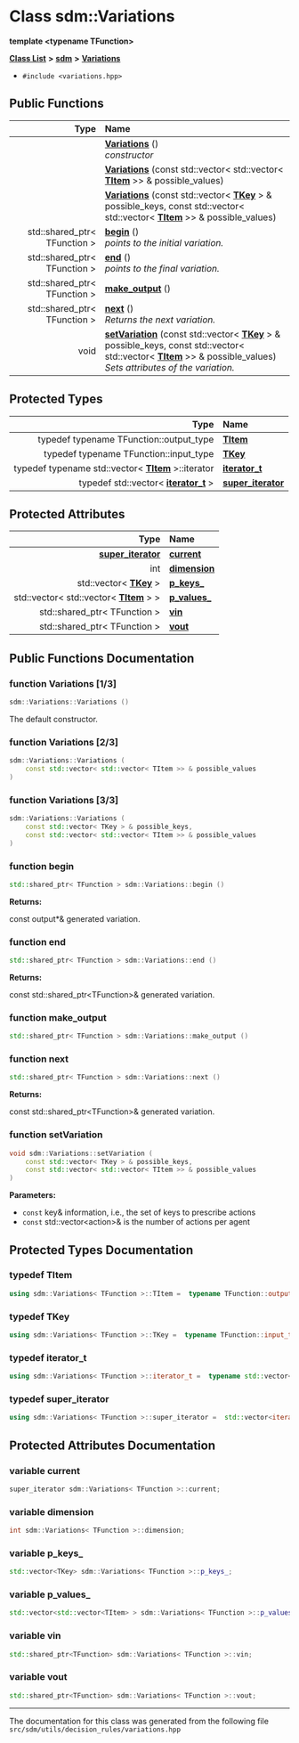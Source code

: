 
<NavBar active_item_id="2"/>

# Class sdm::Variations

**template &lt;typename TFunction&gt;**


[**Class List**](annotated.md) **>** [**sdm**](namespacesdm.md) **>** [**Variations**](classsdm_1_1Variations.md)





* `#include <variations.hpp>`















## Public Functions

| Type | Name |
| ---: | :--- |
|   | [**Variations**](classsdm_1_1Variations.md#function-variations-1-3) () <br>_constructor_  |
|   | [**Variations**](classsdm_1_1Variations.md#function-variations-2-3) (const std::vector&lt; std::vector&lt; [**TItem**](classsdm_1_1Variations.md#typedef-titem) &gt;&gt; & possible\_values) <br> |
|   | [**Variations**](classsdm_1_1Variations.md#function-variations-3-3) (const std::vector&lt; [**TKey**](classsdm_1_1Variations.md#typedef-tkey) &gt; & possible\_keys, const std::vector&lt; std::vector&lt; [**TItem**](classsdm_1_1Variations.md#typedef-titem) &gt;&gt; & possible\_values) <br> |
|  std::shared\_ptr&lt; TFunction &gt; | [**begin**](classsdm_1_1Variations.md#function-begin) () <br>_points to the initial variation._  |
|  std::shared\_ptr&lt; TFunction &gt; | [**end**](classsdm_1_1Variations.md#function-end) () <br>_points to the final variation._  |
|  std::shared\_ptr&lt; TFunction &gt; | [**make\_output**](classsdm_1_1Variations.md#function-make-output) () <br> |
|  std::shared\_ptr&lt; TFunction &gt; | [**next**](classsdm_1_1Variations.md#function-next) () <br>_Returns the next variation._  |
|  void | [**setVariation**](classsdm_1_1Variations.md#function-setvariation) (const std::vector&lt; [**TKey**](classsdm_1_1Variations.md#typedef-tkey) &gt; & possible\_keys, const std::vector&lt; std::vector&lt; [**TItem**](classsdm_1_1Variations.md#typedef-titem) &gt;&gt; & possible\_values) <br>_Sets attributes of the variation._  |


## Protected Types

| Type | Name |
| ---: | :--- |
| typedef typename TFunction::output\_type | [**TItem**](classsdm_1_1Variations.md#typedef-titem)  <br> |
| typedef typename TFunction::input\_type | [**TKey**](classsdm_1_1Variations.md#typedef-tkey)  <br> |
| typedef typename std::vector&lt; [**TItem**](classsdm_1_1Variations.md#typedef-titem) &gt;::iterator | [**iterator\_t**](classsdm_1_1Variations.md#typedef-iterator-t)  <br> |
| typedef std::vector&lt; [**iterator\_t**](classsdm_1_1Variations.md#typedef-iterator-t) &gt; | [**super\_iterator**](classsdm_1_1Variations.md#typedef-super-iterator)  <br> |


## Protected Attributes

| Type | Name |
| ---: | :--- |
|  [**super\_iterator**](classsdm_1_1Variations.md#typedef-super-iterator) | [**current**](classsdm_1_1Variations.md#variable-current)  <br> |
|  int | [**dimension**](classsdm_1_1Variations.md#variable-dimension)  <br> |
|  std::vector&lt; [**TKey**](classsdm_1_1Variations.md#typedef-tkey) &gt; | [**p\_keys\_**](classsdm_1_1Variations.md#variable-p-keys-)  <br> |
|  std::vector&lt; std::vector&lt; [**TItem**](classsdm_1_1Variations.md#typedef-titem) &gt; &gt; | [**p\_values\_**](classsdm_1_1Variations.md#variable-p-values-)  <br> |
|  std::shared\_ptr&lt; TFunction &gt; | [**vin**](classsdm_1_1Variations.md#variable-vin)  <br> |
|  std::shared\_ptr&lt; TFunction &gt; | [**vout**](classsdm_1_1Variations.md#variable-vout)  <br> |




## Public Functions Documentation


### function Variations [1/3]


```cpp
sdm::Variations::Variations () 
```


The default constructor. 

        

### function Variations [2/3]


```cpp
sdm::Variations::Variations (
    const std::vector< std::vector< TItem >> & possible_values
) 
```



### function Variations [3/3]


```cpp
sdm::Variations::Variations (
    const std::vector< TKey > & possible_keys,
    const std::vector< std::vector< TItem >> & possible_values
) 
```



### function begin 


```cpp
std::shared_ptr< TFunction > sdm::Variations::begin () 
```




**Returns:**

const output\*& generated variation. 




        

### function end 


```cpp
std::shared_ptr< TFunction > sdm::Variations::end () 
```




**Returns:**

const std::shared\_ptr&lt;TFunction&gt;& generated variation. 




        

### function make\_output 


```cpp
std::shared_ptr< TFunction > sdm::Variations::make_output () 
```



### function next 


```cpp
std::shared_ptr< TFunction > sdm::Variations::next () 
```




**Returns:**

const std::shared\_ptr&lt;TFunction&gt;& generated variation. 




        

### function setVariation 


```cpp
void sdm::Variations::setVariation (
    const std::vector< TKey > & possible_keys,
    const std::vector< std::vector< TItem >> & possible_values
) 
```




**Parameters:**


* `const` key& information, i.e., the set of keys to prescribe actions 
* `const` std::vector&lt;action&gt;& is the number of actions per agent 



        
## Protected Types Documentation


### typedef TItem 


```cpp
using sdm::Variations< TFunction >::TItem =  typename TFunction::output_type;
```



### typedef TKey 


```cpp
using sdm::Variations< TFunction >::TKey =  typename TFunction::input_type;
```



### typedef iterator\_t 


```cpp
using sdm::Variations< TFunction >::iterator_t =  typename std::vector<TItem>::iterator;
```



### typedef super\_iterator 


```cpp
using sdm::Variations< TFunction >::super_iterator =  std::vector<iterator_t>;
```


## Protected Attributes Documentation


### variable current 


```cpp
super_iterator sdm::Variations< TFunction >::current;
```



### variable dimension 


```cpp
int sdm::Variations< TFunction >::dimension;
```



### variable p\_keys\_ 


```cpp
std::vector<TKey> sdm::Variations< TFunction >::p_keys_;
```



### variable p\_values\_ 


```cpp
std::vector<std::vector<TItem> > sdm::Variations< TFunction >::p_values_;
```



### variable vin 


```cpp
std::shared_ptr<TFunction> sdm::Variations< TFunction >::vin;
```



### variable vout 


```cpp
std::shared_ptr<TFunction> sdm::Variations< TFunction >::vout;
```



------------------------------
The documentation for this class was generated from the following file `src/sdm/utils/decision_rules/variations.hpp`